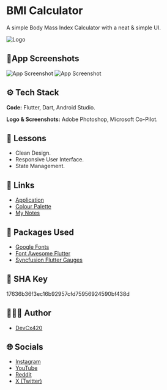 # BMI Calculator
A simple Body Mass Index Calculator with a neat & simple UI.

![Logo](https://i.ibb.co/T483MHq/BMI-Logo-Custom.png)

## 📱App Screenshots

![App Screenshot](https://i.ibb.co/Q9fNFj0/BMI-v2-0-Screenshot-1.png)
![App Screenshot](https://i.ibb.co/pKMP5F7/BMI-v2-0-Screenshot-2.png)

## ⚙️ Tech Stack

**Code:** Flutter, Dart, Android Studio.

**Logo & Screenshots:** Adobe Photoshop, Microsoft Co-Pilot.

## 📖 Lessons

- Clean Design.
- Responsive User Interface.
- State Management.

## 📝 Links

- [Application](https://drive.google.com/drive/folders/19iXMIRMYSkORbpExAyjhwYVGjt2kmLon?usp=drive_link)
- [Colour Palette](https://www.notion.so/sricharanprabhakar/Blueberry-Vanilla-Frost-98b8405882004f1faeacf2d7f93feddd?pvs=4)
- [My Notes](https://sricharanprabhakar.notion.site/Flutter-Dart-3f7e80a2bb594ad5a53fa9fff551f22a)

## 📂 Packages Used

- [Google Fonts](https://pub.dev/packages/google_fonts)
- [Font Awesome Flutter](https://pub.dev/packages/font_awesome_flutter)
- [Syncfusion Flutter Gauges](https://pub.dev/packages/syncfusion_flutter_gauges)

## 🔑 SHA Key

17636b36f3ec16b92957cfd75956924590bf438d

## 🧑🏻‍💻 Author

- [DevCx420](https://www.github.com/gh-devcx420)

## 🌐 Socials

- [Instagram](https://www.instagram.com/ig_devcx420)
- [YouTube](https://www.youtube.com/@yt_devcx420)
- [Reddit](https://www.reddit.com/user/rd_devCx420)
- [X (Twitter)](https://twitter.com/tw_devCx420)
